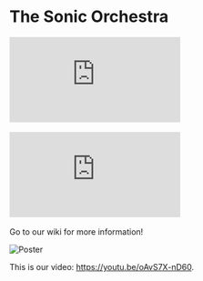 # The Sonic Orchestra

![Abstract](https://github.com/CSCI-462-01-2020/temp_name/blob/master/temp_name_abstract.pdf)

![Poster](https://github.com/CSCI-462-01-2020/temp_name/blob/master/temp_name_poster.pdf)

Go to our wiki for more information!

![Poster](https://i.imgur.com/XIBhxEn.jpg)


This is our video: https://youtu.be/oAvS7X-nD60.
